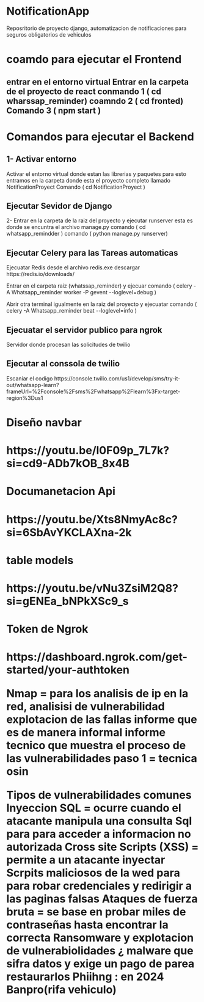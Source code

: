 # NotificationApp
Reposritorio de proyecto django, automatizacion de notificaciones para seguros obligatorios de vehiculos 

<h1>coamdo para ejecutar el Frontend </h1>
<h2> entrar en el entorno virtual Entrar en la carpeta de el proyecto de react 
  conmando 1 ( cd wharssap_reminder)
  coamndo 2 ( cd fronted)
  Comando 3 ( npm start )
</h2>

<h1>Comandos para ejecutar el Backend</h1>

<h2> 1- Activar entorno </h2>

<p> Activar el entorno virtual donde estan las librerias y paquetes
    para esto entramos en la carpeta donde esta el proyecto completo llamado NotificationProyect
    Comando ( cd NotificationProyect )
</p>

<h2>Ejecutar Sevidor de Django</h2>

<p> 2-  Entrar en la carpeta de la raiz del proyecto y ejecutar runserver
  esta es donde se encuntra el archivo manage.py 
    comando ( cd whatsapp_remindder ) 
    comando ( python manage.py runserver)
</p>

<h2>Ejecutar Celery para las Tareas automaticas</h2>
<p> 
  Ejecuatar Redis desde el archivo redis.exe 
  descargar https://redis.io/downloads/
  
  Entrar en el carpeta raiz (whatssap_reminder) y ejecuar 
  comando ( celery -A Whatsapp_reminder worker -P gevent --loglevel=debug )

  Abrir otra terminal igualmente en la raiz del proyecto y ejecuatar
  comando ( celery -A Whatsapp_reminder beat --loglevel=info )
</p>

<h2> Ejecuatar el servidor publico para ngrok </h2>
<p>
  Servidor donde procesan las solicitudes de twilio 
</p>

<h2>Ejecutar al conssola de twilio </h2>
<p>
  Escaniar el codigo https://console.twilio.com/us1/develop/sms/try-it-out/whatsapp-learn?frameUrl=%2Fconsole%2Fsms%2Fwhatsapp%2Flearn%3Fx-target-region%3Dus1
</p>





<h1>Diseño navbar<h1/>
https://youtu.be/l0F09p_7L7k?si=cd9-ADb7kOB_8x4B

<h1>Documanetacion Api<h1/>
https://youtu.be/Xts8NmyAc8c?si=6SbAvYKCLAXna-2k

<h1>table models<h1/>
https://youtu.be/vNu3ZsiM2Q8?si=gENEa_bNPkXSc9_s

<h1>Token de Ngrok<h1/>
https://dashboard.ngrok.com/get-started/your-authtoken


Nmap = para los analisis de ip en la red,
analisisi de vulnerabilidad 
explotacion de las fallas 
informe que es de manera informal 
informe tecnico que muestra el proceso de las vulnerabilidades
paso 1 = tecnica osin


Tipos de vulnerabilidades comunes 
Inyeccion SQL = ocurre cuando el atacante manipula una consulta Sql para para acceder a informacion no autorizada 
Cross site Scripts (XSS) = permite a un atacante inyectar Scrpits maliciosos de la wed para para robar credenciales y redirigir a las paginas falsas
Ataques de fuerza bruta = se base en probar miles de contraseñas hasta encontrar la correcta 
Ransomware y explotacion de vulnerabiolidades ¿ malware que sifra datos y exige un pago de parea restaurarlos
Phiihng : en 2024 Banpro(rifa vehiculo)






